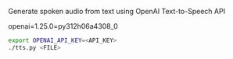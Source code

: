 Generate spoken audio from text using OpenAI Text-to-Speech API

openai=1.25.0=py312h06a4308_0

```bash
export OPENAI_API_KEY=<API_KEY>
./tts.py <FILE>
```

